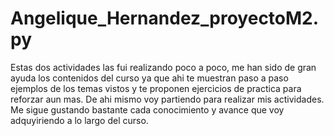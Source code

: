 # Angelique_Hernandez_proyectoM2.py
Estas dos actividades las fui realizando poco a poco, me han sido de gran ayuda los contenidos del curso ya que ahi te muestran paso a paso ejemplos de los temas vistos y te proponen ejercicios de practica para reforzar aun mas. De ahi mismo voy partiendo para realizar mis actividades. Me sigue gustando bastante cada conocimiento y avance que voy adquyiriendo a lo largo del curso.
